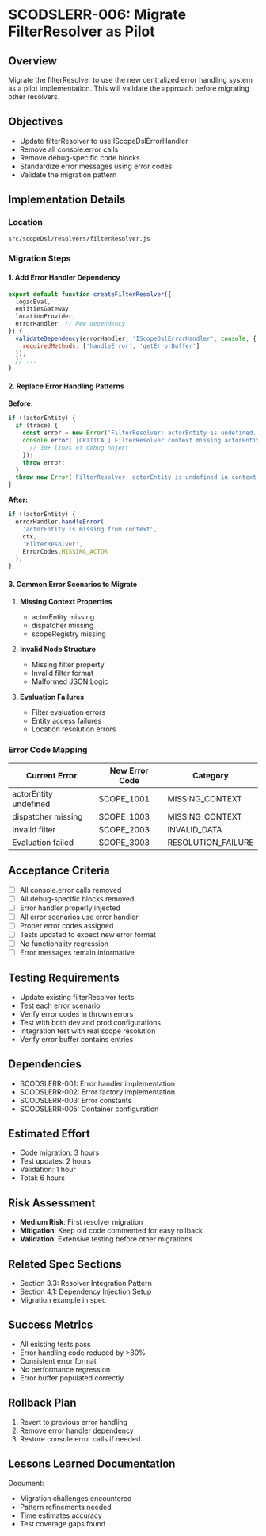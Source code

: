 # SCODSLERR-006: Migrate FilterResolver as Pilot

## Overview
Migrate the filterResolver to use the new centralized error handling system as a pilot implementation. This will validate the approach before migrating other resolvers.

## Objectives
- Update filterResolver to use IScopeDslErrorHandler
- Remove all console.error calls
- Remove debug-specific code blocks
- Standardize error messages using error codes
- Validate the migration pattern

## Implementation Details

### Location
`src/scopeDsl/resolvers/filterResolver.js`

### Migration Steps

#### 1. Add Error Handler Dependency
```javascript
export default function createFilterResolver({
  logicEval,
  entitiesGateway,
  locationProvider,
  errorHandler  // New dependency
}) {
  validateDependency(errorHandler, 'IScopeDslErrorHandler', console, {
    requiredMethods: ['handleError', 'getErrorBuffer']
  });
  // ...
}
```

#### 2. Replace Error Handling Patterns

**Before:**
```javascript
if (!actorEntity) {
  if (trace) {
    const error = new Error('FilterResolver: actorEntity is undefined...');
    console.error('[CRITICAL] FilterResolver context missing actorEntity:', {
      // 30+ lines of debug object
    });
    throw error;
  }
  throw new Error('FilterResolver: actorEntity is undefined in context');
}
```

**After:**
```javascript
if (!actorEntity) {
  errorHandler.handleError(
    'actorEntity is missing from context',
    ctx,
    'FilterResolver',
    ErrorCodes.MISSING_ACTOR
  );
}
```

#### 3. Common Error Scenarios to Migrate

1. **Missing Context Properties**
   - actorEntity missing
   - dispatcher missing
   - scopeRegistry missing

2. **Invalid Node Structure**
   - Missing filter property
   - Invalid filter format
   - Malformed JSON Logic

3. **Evaluation Failures**
   - Filter evaluation errors
   - Entity access failures
   - Location resolution errors

### Error Code Mapping
| Current Error | New Error Code | Category |
|--------------|---------------|----------|
| actorEntity undefined | SCOPE_1001 | MISSING_CONTEXT |
| dispatcher missing | SCOPE_1003 | MISSING_CONTEXT |
| Invalid filter | SCOPE_2003 | INVALID_DATA |
| Evaluation failed | SCOPE_3003 | RESOLUTION_FAILURE |

## Acceptance Criteria
- [ ] All console.error calls removed
- [ ] All debug-specific blocks removed
- [ ] Error handler properly injected
- [ ] All error scenarios use error handler
- [ ] Proper error codes assigned
- [ ] Tests updated to expect new error format
- [ ] No functionality regression
- [ ] Error messages remain informative

## Testing Requirements
- Update existing filterResolver tests
- Test each error scenario
- Verify error codes in thrown errors
- Test with both dev and prod configurations
- Integration test with real scope resolution
- Verify error buffer contains entries

## Dependencies
- SCODSLERR-001: Error handler implementation
- SCODSLERR-002: Error factory implementation
- SCODSLERR-003: Error constants
- SCODSLERR-005: Container configuration

## Estimated Effort
- Code migration: 3 hours
- Test updates: 2 hours
- Validation: 1 hour
- Total: 6 hours

## Risk Assessment
- **Medium Risk**: First resolver migration
- **Mitigation**: Keep old code commented for easy rollback
- **Validation**: Extensive testing before other migrations

## Related Spec Sections
- Section 3.3: Resolver Integration Pattern
- Section 4.1: Dependency Injection Setup
- Migration example in spec

## Success Metrics
- All existing tests pass
- Error handling code reduced by >80%
- Consistent error format
- No performance regression
- Error buffer populated correctly

## Rollback Plan
1. Revert to previous error handling
2. Remove error handler dependency
3. Restore console.error calls if needed

## Lessons Learned Documentation
Document:
- Migration challenges encountered
- Pattern refinements needed
- Time estimates accuracy
- Test coverage gaps found
